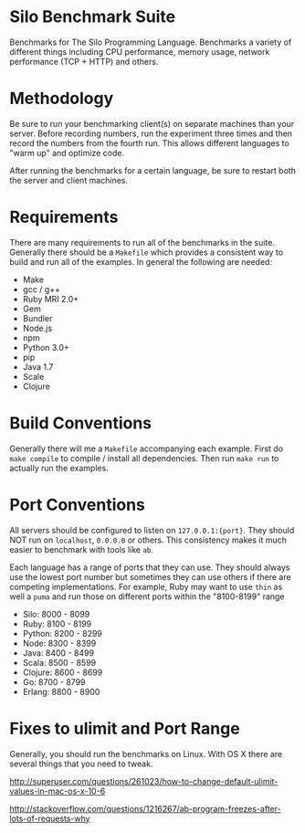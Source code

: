 Silo Benchmark Suite
===============

Benchmarks for The Silo Programming Language. Benchmarks a variety of different things including CPU performance, memory usage, network performance (TCP + HTTP) and others.

Methodology
===============

Be sure to run your benchmarking client(s) on separate machines than your server. Before recording numbers, run the experiment three times and then record the numbers from the fourth run. This allows different languages to "warm up" and optimize code.

After running the benchmarks for a certain language, be sure to restart both the server and client machines.

Requirements
===============

There are many requirements to run all of the benchmarks in the suite. Generally there should be a `Makefile` which provides a consistent way to build and run all of the examples. In general the following are needed:

- Make
- gcc / g++
- Ruby MRI 2.0+
- Gem
- Bundler
- Node.js
- npm
- Python 3.0+
- pip
- Java 1.7
- Scale
- Clojure


Build Conventions
===============

Generally there will me a `Makefile` accompanying each example. First do `make compile` to compile / install all dependencies. Then run `make run` to actually run the examples.

Port Conventions
===============

All servers should be configured to listen on `127.0.0.1:{port}`. They should NOT run on `localhost`, `0.0.0.0` or others. This consistency makes it much easier to benchmark with tools like `ab`.

Each language has a range of ports that they can use. They should always use the lowest port number but sometimes they can use others if there are competing implementations. For example, Ruby may want to use `thin` as well a `puma` and run those on different ports within the "8100-8199" range

- Silo: 8000 - 8099
- Ruby: 8100 - 8199
- Python: 8200 - 8299
- Node: 8300 - 8399
- Java: 8400 - 8499
- Scala: 8500 - 8599
- Clojure: 8600 - 8699
- Go: 8700 - 8799
- Erlang: 8800 - 8900

Fixes to ulimit and Port Range
===============

Generally, you should run the benchmarks on Linux. With OS X there are several things that you need to tweak.

http://superuser.com/questions/261023/how-to-change-default-ulimit-values-in-mac-os-x-10-6

http://stackoverflow.com/questions/1216267/ab-program-freezes-after-lots-of-requests-why


